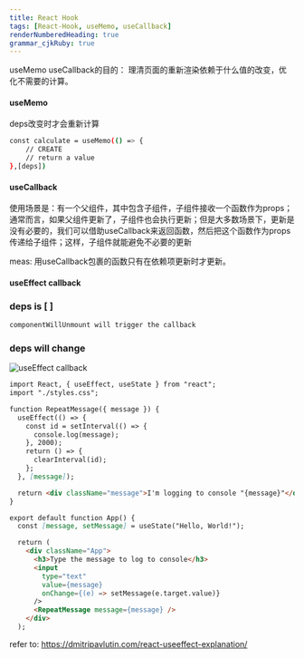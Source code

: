 ```yaml
---
title: React Hook
tags: [React-Hook, useMemo, useCallback]
renderNumberedHeading: true
grammar_cjkRuby: true
---
```


useMemo useCallback的目的：
理清页面的重新渲染依赖于什么值的改变，优化不需要的计算。

#### useMemo
deps改变时才会重新计算
```bash
const calculate = useMemo(() => {
	// CREATE
	// return a value
},[deps])
```

#### useCallback
使用场景是：有一个父组件，其中包含子组件，子组件接收一个函数作为props；通常而言，如果父组件更新了，子组件也会执行更新；但是大多数场景下，更新是没有必要的，我们可以借助useCallback来返回函数，然后把这个函数作为props传递给子组件；这样，子组件就能避免不必要的更新

meas: 用useCallback包裹的函数只有在依赖项更新时才更新。

#### useEffect callback

### deps is [ ]
```markdown
componentWillUnmount will trigger the callback
```
### deps will change 

![useEffect callback](https://raw.githubusercontent.com/JessieLau-CT/images/main/小书匠/1640068355887.png)

```markdown
import React, { useEffect, useState } from "react";
import "./styles.css";

function RepeatMessage({ message }) {
  useEffect(() => {
    const id = setInterval(() => {
      console.log(message);
    }, 2000);
    return () => {
      clearInterval(id);
    };
  }, [message]);

  return <div className="message">I'm logging to console "{message}"</div>;
}

export default function App() {
  const [message, setMessage] = useState("Hello, World!");

  return (
    <div className="App">
      <h3>Type the message to log to console</h3>
      <input
        type="text"
        value={message}
        onChange={(e) => setMessage(e.target.value)}
      />
      <RepeatMessage message={message} />
    </div>
  );
```

refer to: https://dmitripavlutin.com/react-useeffect-explanation/